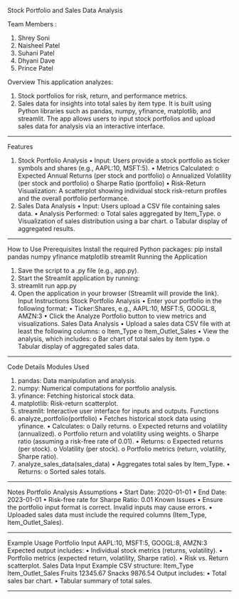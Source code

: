 Stock Portfolio and Sales Data Analysis

Team Members :
1. Shrey Soni 
2. Naisheel Patel 
3. Suhani Patel 
4. Dhyani Dave 
5. Prince Patel 

Overview
This application analyzes:
1.	Stock portfolios for risk, return, and performance metrics.
2.	Sales data for insights into total sales by item type.
It is built using Python libraries such as pandas, numpy, yfinance, matplotlib, and streamlit. The app allows users to input stock portfolios and upload sales data for analysis via an interactive interface.
________________________________________
Features
1. Stock Portfolio Analysis
•	Input: Users provide a stock portfolio as ticker symbols and shares (e.g., AAPL:10, MSFT:5).
•	Metrics Calculated: 
o	Expected Annual Returns (per stock and portfolio)
o	Annualized Volatility (per stock and portfolio)
o	Sharpe Ratio (portfolio)
•	Risk-Return Visualization: A scatterplot showing individual stock risk-return profiles and the overall portfolio performance.
2. Sales Data Analysis
•	Input: Users upload a CSV file containing sales data.
•	Analysis Performed: 
o	Total sales aggregated by Item_Type.
o	Visualization of sales distribution using a bar chart.
o	Tabular display of aggregated results.
________________________________________
How to Use
Prerequisites
Install the required Python packages:
pip install pandas numpy yfinance matplotlib streamlit
Running the Application
1.	Save the script to a .py file (e.g., app.py).
2.	Start the Streamlit application by running: 
3.	streamlit run app.py
4.	Open the application in your browser (Streamlit will provide the link).
Input Instructions
Stock Portfolio Analysis
•	Enter your portfolio in the following format: 
•	Ticker:Shares, e.g., AAPL:10, MSFT:5, GOOGL:8, AMZN:3
•	Click the Analyze Portfolio button to view metrics and visualizations.
Sales Data Analysis
•	Upload a sales data CSV file with at least the following columns: 
o	Item_Type
o	Item_Outlet_Sales
•	View the analysis, which includes: 
o	Bar chart of total sales by item type.
o	Tabular display of aggregated sales data.
________________________________________
Code Details
Modules Used
1.	pandas: Data manipulation and analysis.
2.	numpy: Numerical computations for portfolio analysis.
3.	yfinance: Fetching historical stock data.
4.	matplotlib: Risk-return scatterplot.
5.	streamlit: Interactive user interface for inputs and outputs.
Functions
1. analyze_portfolio(portfolio)
•	Fetches historical stock data using yfinance.
•	Calculates: 
o	Daily returns.
o	Expected returns and volatility (annualized).
o	Portfolio return and volatility using weights.
o	Sharpe ratio (assuming a risk-free rate of 0.01).
•	Returns: 
o	Expected returns (per stock).
o	Volatility (per stock).
o	Portfolio metrics (return, volatility, Sharpe ratio).
2. analyze_sales_data(sales_data)
•	Aggregates total sales by Item_Type.
•	Returns: 
o	Sorted sales totals.
________________________________________
Notes
Portfolio Analysis Assumptions
•	Start Date: 2020-01-01
•	End Date: 2023-01-01
•	Risk-free rate for Sharpe Ratio: 0.01
Known Issues
•	Ensure the portfolio input format is correct. Invalid inputs may cause errors.
•	Uploaded sales data must include the required columns (Item_Type, Item_Outlet_Sales).
________________________________________
Example Usage
Portfolio Input
AAPL:10, MSFT:5, GOOGL:8, AMZN:3
Expected output includes:
•	Individual stock metrics (returns, volatility).
•	Portfolio metrics (expected return, volatility, Sharpe ratio).
•	Risk vs. Return scatterplot.
Sales Data Input
Example CSV structure:
Item_Type	Item_Outlet_Sales
Fruits	12345.67
Snacks	9876.54
Output includes:
•	Total sales bar chart.
•	Tabular summary of total sales.
________________________________________

